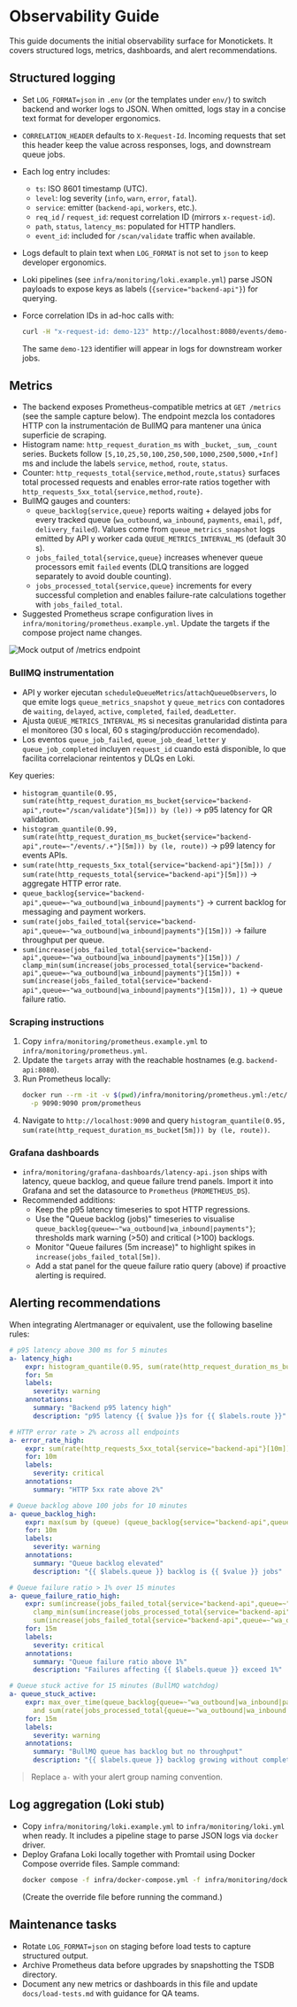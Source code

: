 # Observability Guide

This guide documents the initial observability surface for Monotickets. It
covers structured logs, metrics, dashboards, and alert recommendations.

## Structured logging

- Set `LOG_FORMAT=json` in `.env` (or the templates under `env/`) to switch
  backend and worker logs to JSON. When omitted, logs stay in a concise text
  format for developer ergonomics.
- `CORRELATION_HEADER` defaults to `X-Request-Id`. Incoming requests that set
  this header keep the value across responses, logs, and downstream queue jobs.
- Each log entry includes:
  - `ts`: ISO 8601 timestamp (UTC).
  - `level`: log severity (`info`, `warn`, `error`, `fatal`).
  - `service`: emitter (`backend-api`, `workers`, etc.).
  - `req_id` / `request_id`: request correlation ID (mirrors `x-request-id`).
  - `path`, `status`, `latency_ms`: populated for HTTP handlers.
  - `event_id`: included for `/scan/validate` traffic when available.
- Logs default to plain text when `LOG_FORMAT` is not set to `json` to keep
  developer ergonomics.
- Loki pipelines (see `infra/monitoring/loki.example.yml`) parse JSON payloads to
  expose keys as labels (`{service="backend-api"}`) for querying.
- Force correlation IDs in ad-hoc calls with:

  ```bash
  curl -H "x-request-id: demo-123" http://localhost:8080/events/demo-event/guests
  ```

  The same `demo-123` identifier will appear in logs for downstream worker jobs.

## Metrics

- The backend exposes Prometheus-compatible metrics at `GET /metrics` (see the
  sample capture below). The endpoint mezcla los contadores HTTP con la
  instrumentación de BullMQ para mantener una única superficie de scraping.
- Histogram name: `http_request_duration_ms` with `_bucket`, `_sum`, `_count`
  series. Buckets follow `[5,10,25,50,100,250,500,1000,2500,5000,+Inf]` ms and
  include the labels `service`, `method`, `route`, `status`.
- Counter: `http_requests_total{service,method,route,status}` surfaces total
  processed requests and enables error-rate ratios together with
  `http_requests_5xx_total{service,method,route}`.
- BullMQ gauges and counters:
  - `queue_backlog{service,queue}` reports waiting + delayed jobs for every tracked
    queue (`wa_outbound`, `wa_inbound`, `payments`, `email`, `pdf`,
    `delivery_failed`). Values come from `queue_metrics_snapshot` logs emitted
    by API y worker cada `QUEUE_METRICS_INTERVAL_MS` (default 30 s).
  - `jobs_failed_total{service,queue}` increases whenever queue processors emit
    `failed` events (DLQ transitions are logged separately to avoid double
    counting).
  - `jobs_processed_total{service,queue}` increments for every successful completion and
    enables failure-rate calculations together with `jobs_failed_total`.
- Suggested Prometheus scrape configuration lives in
  `infra/monitoring/prometheus.example.yml`. Update the targets if the compose
  project name changes.

![Mock output of /metrics endpoint](bi/assets/api-metrics.svg)

### BullMQ instrumentation

- API y worker ejecutan `scheduleQueueMetrics`/`attachQueueObservers`, lo que
  emite logs `queue_metrics_snapshot` y `queue_metrics` con contadores de
  `waiting`, `delayed`, `active`, `completed`, `failed`, `deadLetter`.
- Ajusta `QUEUE_METRICS_INTERVAL_MS` si necesitas granularidad distinta para el
  monitoreo (30 s local, 60 s staging/producción recomendado).
- Los eventos `queue_job_failed`, `queue_job_dead_letter` y
  `queue_job_completed` incluyen `request_id` cuando está disponible, lo que
  facilita correlacionar reintentos y DLQs en Loki.

Key queries:

- `histogram_quantile(0.95, sum(rate(http_request_duration_ms_bucket{service="backend-api",route="/scan/validate"}[5m])) by (le))`
  → p95 latency for QR validation.
- `histogram_quantile(0.99, sum(rate(http_request_duration_ms_bucket{service="backend-api",route=~"/events/.+"}[5m])) by (le, route))`
  → p99 latency for events APIs.
- `sum(rate(http_requests_5xx_total{service="backend-api"}[5m])) / sum(rate(http_requests_total{service="backend-api"}[5m]))`
  → aggregate HTTP error rate.
- `queue_backlog{service="backend-api",queue=~"wa_outbound|wa_inbound|payments"}` → current backlog
  for messaging and payment workers.
- `sum(rate(jobs_failed_total{service="backend-api",queue=~"wa_outbound|wa_inbound|payments"}[15m]))`
  → failure throughput per queue.
- `sum(increase(jobs_failed_total{service="backend-api",queue=~"wa_outbound|wa_inbound|payments"}[15m])) /
   clamp_min(sum(increase(jobs_processed_total{service="backend-api",queue=~"wa_outbound|wa_inbound|payments"}[15m])) +
   sum(increase(jobs_failed_total{service="backend-api",queue=~"wa_outbound|wa_inbound|payments"}[15m])), 1)` → queue
  failure ratio.

### Scraping instructions

1. Copy `infra/monitoring/prometheus.example.yml` to `infra/monitoring/prometheus.yml`.
2. Update the `targets` array with the reachable hostnames (e.g. `backend-api:8080`).
3. Run Prometheus locally:
   ```bash
   docker run --rm -it -v $(pwd)/infra/monitoring/prometheus.yml:/etc/prometheus/prometheus.yml \
     -p 9090:9090 prom/prometheus
   ```
4. Navigate to `http://localhost:9090` and query
   `histogram_quantile(0.95, sum(rate(http_request_duration_ms_bucket[5m])) by (le, route))`.

### Grafana dashboards

- `infra/monitoring/grafana-dashboards/latency-api.json` ships with latency,
  queue backlog, and queue failure trend panels. Import it into Grafana and set
  the datasource to `Prometheus` (`PROMETHEUS_DS`).
- Recommended additions:
  - Keep the p95 latency timeseries to spot HTTP regressions.
  - Use the "Queue backlog (jobs)" timeseries to visualise
    `queue_backlog{queue=~"wa_outbound|wa_inbound|payments"}`; thresholds mark
    warning (>50) and critical (>100) backlogs.
  - Monitor "Queue failures (5m increase)" to highlight spikes in
    `increase(jobs_failed_total[5m])`.
  - Add a stat panel for the queue failure ratio query (above) if proactive
    alerting is required.

## Alerting recommendations

When integrating Alertmanager or equivalent, use the following baseline rules:

```yaml
# p95 latency above 300 ms for 5 minutes
a- latency_high:
    expr: histogram_quantile(0.95, sum(rate(http_request_duration_ms_bucket{service="backend-api"}[5m])) by (le, route)) > 0.3
    for: 5m
    labels:
      severity: warning
    annotations:
      summary: "Backend p95 latency high"
      description: "p95 latency {{ $value }}s for {{ $labels.route }}"

# HTTP error rate > 2% across all endpoints
a- error_rate_high:
    expr: sum(rate(http_requests_5xx_total{service="backend-api"}[10m])) / sum(rate(http_requests_total{service="backend-api"}[10m])) > 0.02
    for: 10m
    labels:
      severity: critical
    annotations:
      summary: "HTTP 5xx rate above 2%"

# Queue backlog above 100 jobs for 10 minutes
a- queue_backlog_high:
    expr: max(sum by (queue) (queue_backlog{service="backend-api",queue=~"wa_outbound|wa_inbound|payments"})) > 100
    for: 10m
    labels:
      severity: warning
    annotations:
      summary: "Queue backlog elevated"
      description: "{{ $labels.queue }} backlog is {{ $value }} jobs"

# Queue failure ratio > 1% over 15 minutes
a- queue_failure_ratio_high:
    expr: sum(increase(jobs_failed_total{service="backend-api",queue=~"wa_outbound|wa_inbound|payments"}[15m])) /
      clamp_min(sum(increase(jobs_processed_total{service="backend-api",queue=~"wa_outbound|wa_inbound|payments"}[15m])) +
      sum(increase(jobs_failed_total{service="backend-api",queue=~"wa_outbound|wa_inbound|payments"}[15m])), 1) > 0.01
    for: 15m
    labels:
      severity: critical
    annotations:
      summary: "Queue failure ratio above 1%"
      description: "Failures affecting {{ $labels.queue }} exceed 1%"

# Queue stuck active for 15 minutes (BullMQ watchdog)
a- queue_stuck_active:
    expr: max_over_time(queue_backlog{queue=~"wa_outbound|wa_inbound|payments"}[5m]) > 0
      and sum(rate(jobs_processed_total{queue=~"wa_outbound|wa_inbound|payments"}[15m])) == 0
    for: 15m
    labels:
      severity: warning
    annotations:
      summary: "BullMQ queue has backlog but no throughput"
      description: "{{ $labels.queue }} backlog growing without completed jobs"
```

> Replace `a-` with your alert group naming convention.

## Log aggregation (Loki stub)

- Copy `infra/monitoring/loki.example.yml` to `infra/monitoring/loki.yml` when
  ready. It includes a pipeline stage to parse JSON logs via `docker` driver.
- Deploy Grafana Loki locally together with Promtail using Docker Compose
  override files. Sample command:
  ```bash
  docker compose -f infra/docker-compose.yml -f infra/monitoring/docker-compose.override.yml up -d loki promtail
  ```
  (Create the override file before running the command.)

## Maintenance tasks

- Rotate `LOG_FORMAT=json` on staging before load tests to capture structured
  output.
- Archive Prometheus data before upgrades by snapshotting the TSDB directory.
- Document any new metrics or dashboards in this file and update
  `docs/load-tests.md` with guidance for QA teams.
